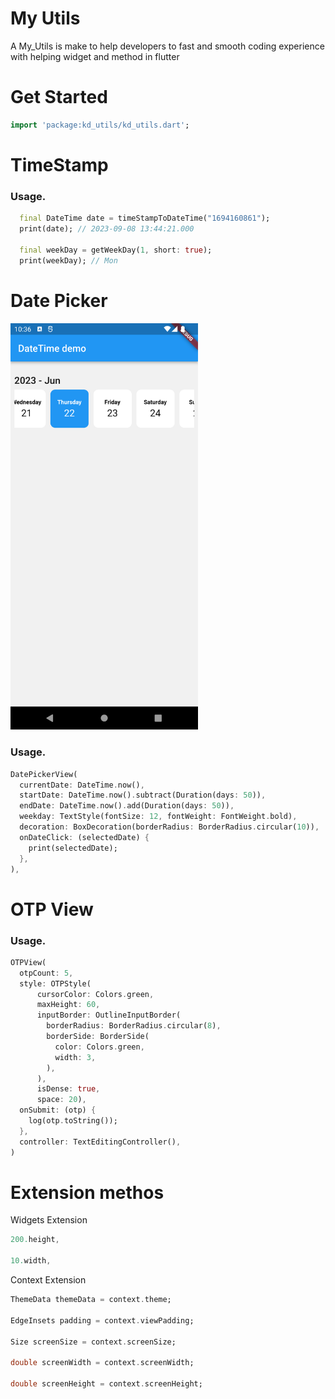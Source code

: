 # My Utils

A My_Utils is make to help developers to fast and smooth coding experience with helping widget and method in flutter

# Get Started

```dart
import 'package:kd_utils/kd_utils.dart';
```

<h1>TimeStamp</h1>

### Usage.

```dart
  final DateTime date = timeStampToDateTime("1694160861");
  print(date); // 2023-09-08 13:44:21.000

  final weekDay = getWeekDay(1, short: true);
  print(weekDay); // Mon
```

<h1>Date Picker </h1>

<img src="https://github.com/kundanm881/my_utils/blob/master/assets/datePikerDemo.png?raw=true" width=300/>

### Usage.

```dart
DatePickerView(
  currentDate: DateTime.now(),
  startDate: DateTime.now().subtract(Duration(days: 50)),
  endDate: DateTime.now().add(Duration(days: 50)),
  weekday: TextStyle(fontSize: 12, fontWeight: FontWeight.bold),
  decoration: BoxDecoration(borderRadius: BorderRadius.circular(10)),
  onDateClick: (selectedDate) {
    print(selectedDate);
  },
),
```

<h1>OTP View</h1>

<!-- <img src="https://github.com/kundanm881/my_utils/blob/master/assets/datePikerDemo.png?raw=true" width=300/> -->

### Usage.

```dart
OTPView(
  otpCount: 5,
  style: OTPStyle(
      cursorColor: Colors.green,
      maxHeight: 60,
      inputBorder: OutlineInputBorder(
        borderRadius: BorderRadius.circular(8),
        borderSide: BorderSide(
          color: Colors.green,
          width: 3,
        ),
      ),
      isDense: true,
      space: 20),
  onSubmit: (otp) {
    log(otp.toString());
  },
  controller: TextEditingController(),
)
```

<!--
# Dot Line painter

```dart
CustomPaint(
 painter: DotLinePainter(
  dotheight: 4,
  space: 16,
  strokeWdith: 5,
  strokeCap: StrokeCap.round,
  axis: Axis.vertical,
 ),
),
``` -->

# Extension methos

Widgets Extension

```dart
200.height,

10.width,
```

Context Extension

```dart
ThemeData themeData = context.theme;

EdgeInsets padding = context.viewPadding;

Size screenSize = context.screenSize;

double screenWidth = context.screenWidth;

double screenHeight = context.screenHeight;
```

<!--
# Base Api class

```dart
class MyApi extends  AppApiService{
  @override
  Future get(String url) {
    // TODO: implement get
    throw UnimplementedError();
  }

  @override
  Future post(String url, {required Map<String, dynamic> body}) {
    // TODO: implement post
    throw UnimplementedError();
  }
}
``` -->
